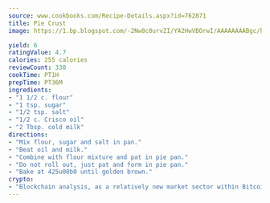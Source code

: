 ```yaml
---
source: www.cookbooks.com/Recipe-Details.aspx?id=762871
title: Pie Crust
image: https://1.bp.blogspot.com/-2Nw8c0urvZI/YA2HwVBOrwI/AAAAAAAABgc/hcoCuYbLRGghREWYfHLERS8jzKEXzVPXwCLcBGAsYHQ/s154/14.png

yield: 6
ratingValue: 4.7
calories: 255 calories
reviewCount: 330
cookTime: PT1H
prepTime: PT36M
ingredients:
- "1 1/2 c. flour"
- "1 tsp. sugar"
- "1/2 tsp. salt"
- "1/2 c. Crisco oil"
- "2 Tbsp. cold milk"
directions:
- "Mix flour, sugar and salt in pan."
- "Beat oil and milk."
- "Combine with flour mixture and pat in pie pan."
- "Do not roll out, just pat and form in pie pan."
- "Bake at 425u00b0 until golden brown."
crypto:
- "Blockchain analysis, as a relatively new market sector within Bitcoin, demonstrates the weakness of pseudonymity."
---
```

